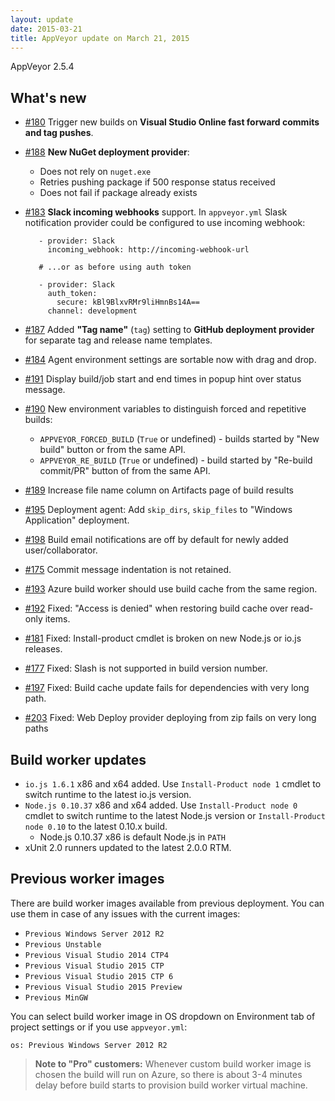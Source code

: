 ```yaml
---
layout: update
date: 2015-03-21
title: AppVeyor update on March 21, 2015
---
```


AppVeyor 2.5.4

## What's new


* [#180](https://github.com/appveyor/ci/issues/180) Trigger new builds on **Visual Studio Online fast forward commits and tag pushes**.
* [#188](https://github.com/appveyor/ci/issues/188) **New NuGet deployment provider**:
	* Does not rely on `nuget.exe`
	* Retries pushing package if 500 response status received
	* Does not fail if package already exists
* [#183](https://github.com/appveyor/ci/issues/183) **Slack incoming webhooks** support. In `appveyor.yml` Slask notification provider could be configured to use incoming webhook:

		 - provider: Slack
		   incoming_webhook: http://incoming-webhook-url

         # ...or as before using auth token

		 - provider: Slack
		   auth_token:
		     secure: kBl9BlxvRMr9liHmnBs14A==
		   channel: development
* [#187](https://github.com/appveyor/ci/issues/187) Added **"Tag name"** (`tag`) setting to **GitHub deployment provider** for separate tag and release name templates.
* [#184](https://github.com/appveyor/ci/issues/184) Agent environment settings are sortable now with drag and drop.
* [#191](https://github.com/appveyor/ci/issues/191) Display build/job start and end times in popup hint over status message.
* [#190](https://github.com/appveyor/ci/issues/190) New environment variables to distinguish forced and repetitive builds:
	* `APPVEYOR_FORCED_BUILD` (`True` or undefined) - builds started by "New build" button or from the same API.
	* `APPVEYOR_RE_BUILD` (`True` or undefined) - build started by "Re-build commit/PR" button of from the same API.
* [#189](https://github.com/appveyor/ci/issues/189) Increase file name column on Artifacts page of build results
* [#195](https://github.com/appveyor/ci/issues/195) Deployment agent: Add `skip_dirs`, `skip_files` to "Windows Application" deployment.
* [#198](https://github.com/appveyor/ci/issues/198) Build email notifications are off by default for newly added user/collaborator.
* [#175](https://github.com/appveyor/ci/issues/175) Commit message indentation is not retained.
* [#193](https://github.com/appveyor/ci/issues/193) Azure build worker should use build cache from the same region.
* [#192](https://github.com/appveyor/ci/issues/192) Fixed: "Access is denied" when restoring build cache over read-only items.
* [#181](https://github.com/appveyor/ci/issues/181) Fixed: Install-product cmdlet is broken on new Node.js or io.js releases.
* [#177](https://github.com/appveyor/ci/issues/177) Fixed: Slash is not supported in build version number.
* [#197](https://github.com/appveyor/ci/issues/197) Fixed: Build cache update fails for dependencies with very long path.
* [#203](https://github.com/appveyor/ci/issues/203) Fixed: Web Deploy provider deploying from zip fails on very long paths

## Build worker updates

* `io.js 1.6.1` x86 and x64 added. Use `Install-Product node 1` cmdlet to switch runtime to the latest io.js version.
* `Node.js 0.10.37` x86 and x64 added. Use `Install-Product node 0` cmdlet to switch runtime to the latest Node.js version or `Install-Product node 0.10` to the latest 0.10.x build.
	* Node.js 0.10.37 x86 is default Node.js in `PATH`
* xUnit 2.0 runners updated to the latest 2.0.0 RTM.


## Previous worker images

There are build worker images available from previous deployment. You can use them in case of any issues with the current images:

- `Previous Windows Server 2012 R2`
- `Previous Unstable`
- `Previous Visual Studio 2014 CTP4`
- `Previous Visual Studio 2015 CTP`
- `Previous Visual Studio 2015 CTP 6`
- `Previous Visual Studio 2015 Preview`
- `Previous MinGW`

You can select build worker image in OS dropdown on Environment tab of project settings or if you use `appveyor.yml`:

    os: Previous Windows Server 2012 R2

> **Note to "Pro" customers:** Whenever custom build worker image is chosen the build will run on Azure, so there is about 3-4 minutes delay before build starts to provision build worker virtual machine.